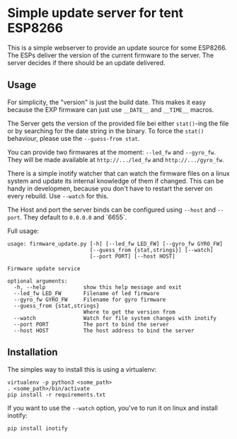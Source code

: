 # Simple update server for tent ESP8266

This is a simple webserver to provide an update source for some ESP8266.
The ESPs deliver the version of the current firmware to the server.
The server decides if there should be an update delivered.

## Usage

For simplicity, the "version" is just the build date.
This makes it easy because the EXP firmware can just use `__DATE__` and `__TIME__` macros.

The Server gets the version of the provided file bei either `stat()`-ing the file or by searching for the date string in the binary.
To force the `stat()` behaviour, please use the `--guess-from stat`.

You can provide two firmwares at the moment: `--led_fw` and `--gyro_fw`.
They will be made available at `http://.../led_fw` and `http://.../gyro_fw`. 

There is a simple inotify watcher that can watch the firmware files on a linux system and update its internal knowledge of them if changed.
This can be handy in developmen, because you don't have to restart the server on every rebuild.
Use `--watch` for this.

The Host and port the server binds can be configured using `--host` and `--port`.
They default to `0.0.0.0` and ´6655`.

Full usage:

```
usage: firmware_update.py [-h] [--led_fw LED_FW] [--gyro_fw GYRO_FW]                      
                          [--guess_from {stat,strings}] [--watch]
                          [--port PORT] [--host HOST]

Firmware update service

optional arguments:
  -h, --help            show this help message and exit
  --led_fw LED_FW       Filename of led firmware
  --gyro_fw GYRO_FW     Filename for gyro firmware
  --guess_from {stat,strings}
                        Where to get the version from
  --watch               Watch for file system changes with inotify
  --port PORT           The port to bind the server
  --host HOST           The host address to bind the server

```

## Installation

The simples way to install this is using a virtualenv:
```
virtualenv -p python3 <some_path>
. <some_path>/bin/activate
pip install -r requirements.txt
```

If you want to use the `--watch` option, you've to run it on linux and install inotify:
```
pip install inotify
```
